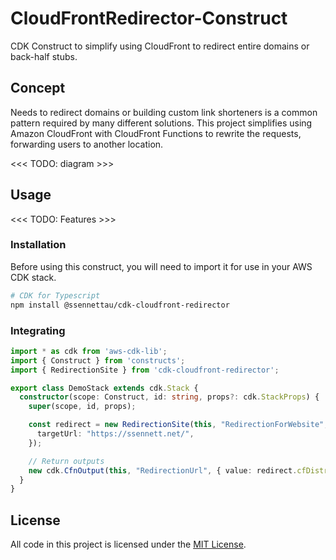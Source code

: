 # CloudFrontRedirector-Construct

CDK Construct to simplify using CloudFront to redirect entire domains or back-half stubs.

## Concept

Needs to redirect domains or building custom link shorteners is a common pattern required by many different solutions. This project simplifies using Amazon CloudFront with CloudFront Functions to rewrite the requests, forwarding users to another location.

<<< TODO: diagram >>>

## Usage

<<< TODO: Features >>>

### Installation 
Before using this construct, you will need to import it for use in your AWS CDK stack.

```bash
# CDK for Typescript
npm install @ssennettau/cdk-cloudfront-redirector
```

### Integrating

```typescript
import * as cdk from 'aws-cdk-lib';
import { Construct } from 'constructs';
import { RedirectionSite } from 'cdk-cloudfront-redirector';

export class DemoStack extends cdk.Stack {
  constructor(scope: Construct, id: string, props?: cdk.StackProps) {
    super(scope, id, props);

    const redirect = new RedirectionSite(this, "RedirectionForWebsite", {
      targetUrl: "https://ssennett.net/",
    });

    // Return outputs
    new cdk.CfnOutput(this, "RedirectionUrl", { value: redirect.cfDistributionUrl })
  }
}
```

## License

All code in this project is licensed under the [MIT License](LICENSE).